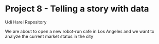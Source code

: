 # Project 8 - Telling a story with data
Udi Harel Repository

We are about to open a new robot-run cafe in Los Angeles and we want to analyze the current market status in the city
